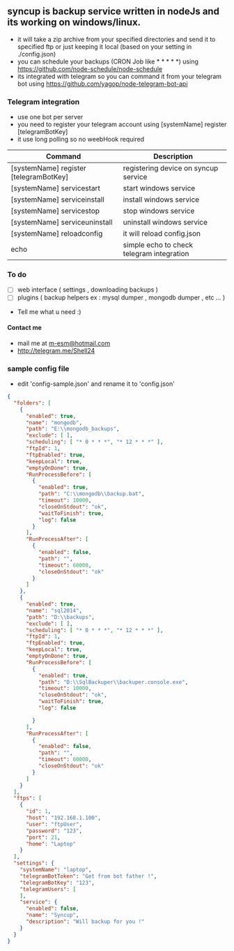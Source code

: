 ## syncup is backup service written in nodeJs and its working on windows/linux.
* it will take a zip archive from your specified directories and send it to specified ftp or just keeping it local (based on your setting in ./config.json) 
* you can schedule your backups (CRON Job like * * * * *)
   using https://github.com/node-schedule/node-schedule
* its integrated with telegram so you can command it from your telegram bot
using https://github.com/yagop/node-telegram-bot-api 

### Telegram integration
* use one bot per server
* you need to register your telegram account using [systemName] register [telegramBotKey] 
* it use long polling so no weebHook required

Command | Description
------------ | -------------
[systemName] register [telegramBotKey] | registering device on syncup service
[systemName] servicestart | start windows service
[systemName] serviceinstall | install windows service
[systemName] servicestop | stop windows service
[systemName] serviceuninstall | uninstall windows service
[systemName] reloadconfig | it will reload config.json 
echo | simple echo to check telegram integration
### To do
* [ ] web interface ( settings , downloading backups )
* [ ] plugins ( backup helpers ex : mysql dumper , mongodb dumper , etc ... )
* Tell me what u need :)
#### Contact me
* mail me at <m-esm@hotmail.com>
* http://telegram.me/Shell24


### sample config file
* edit 'config-sample.json' and rename it to 'config.json'
```json
{
  "folders": [
    {
      "enabled": true,
      "name": "mongodb",
      "path": "E:\\mongodb_backups",
      "exclude": [ ],
      "scheduling": [ "* 0 * * *", "* 12 * * *" ],
      "ftpId": 1,
      "ftpEnabled": true,
      "keepLocal": true,
      "emptyOnDone": true,
      "RunProcessBefore": [
        {
          "enabled": true,
          "path": "C:\\mongodb\\backup.bat",
          "timeout": 10000,
          "closeOnStdout": "ok",
          "waitToFinish": true,
          "log": false
        }
      ],
      "RunProcessAfter": [
        {
          "enabled": false,
          "path": "",
          "timeout": 60000,
          "closeOnStdout": "ok"
        }
      ]
    },
    {
      "enabled": true,
      "name": "sql2014",
      "path": "D:\\backups",
      "exclude": [ ],
      "scheduling": [ "* 0 * * *", "* 12 * * *" ],
      "ftpId": 1,
      "ftpEnabled": true,
      "keepLocal": true,
      "emptyOnDone": true,
      "RunProcessBefore": [
        {
          "enabled": true,
          "path": "D:\\SqlBackuper\\backuper.console.exe",
          "timeout": 10000,
          "closeOnStdout": "ok",
          "waitToFinish": true,
          "log": false

        }
      ],
      "RunProcessAfter": [
        {
          "enabled": false,
          "path": "",
          "timeout": 60000,
          "closeOnStdout": "ok"
        }
      ]
    }
  ],
  "ftps": [
    {
      "id": 1,
      "host": "192.168.1.100",
      "user": "ftpUser",
      "password": "123",
      "port": 21,
      "home": "Laptop"
    }
  ],
  "settings": {
    "systemName": "laptop",
    "telegramBotToken": "Get from bot father !",
    "telegramBotKey": "123",
    "telegramUsers": [
    ],
    "service": {
      "enabled": false,
      "name": "Syncup",
      "description": "Will backup for you !"
    }
  }
}

